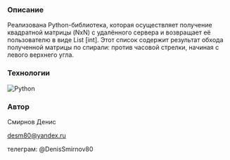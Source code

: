 ### Описание

Реализована Python-библиотека, которая осуществляет получение квадратной 
матрицы (NxN) с удалённого сервера и возвращает её пользователю в виде List
[int]. Этот список содержит результат обхода полученной матрицы по спирали: 
против часовой стрелки, начиная с левого верхнего угла.

### Технологии

![Python](https://img.shields.io/badge/python-3670A0?style=for-the-badge&logo=python&logoColor=ffdd54) 

### Автор

Смирнов Денис

desm80@yandex.ru

телеграм: @DenisSmirnov80







